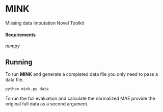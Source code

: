 # MINK

Missing data Imputation Novel Toolkit


#### Requirements
*numpy*


## Running
To run **MINK** and generate a completed data file you only need to pass a data file.
```
python mink.py data
```

To run the full evaluation and calculate the normalized MAE provide the original full data as a
second argument.
